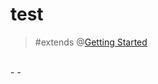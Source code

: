 # test

> #extends @[Getting Started](mention://7e6f832d-a0a2-4b7f-8677-da835a5a7e97/document/497de359-b882-4cfc-810f-9a94aea55137)


\
\-  -